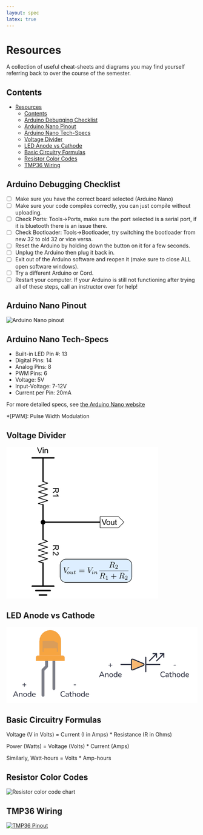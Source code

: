 ```yaml
---
layout: spec
latex: true
---
```


# Resources

A collection of useful cheat-sheets and diagrams you may find yourself referring back to over the course of the semester.

## Contents

- [Resources](#resources)
  - [Contents](#contents)
  - [Arduino Debugging Checklist](#arduino-debugging-checklist)
  - [Arduino Nano Pinout](#arduino-nano-pinout)
  - [Arduino Nano Tech-Specs](#arduino-nano-tech-specs)
  - [Voltage Divider](#voltage-divider)
  - [LED Anode vs Cathode](#led-anode-vs-cathode)
  - [Basic Circuitry Formulas](#basic-circuitry-formulas)
  - [Resistor Color Codes](#resistor-color-codes)
  - [TMP36 Wiring](#tmp36-wiring)

## Arduino Debugging Checklist

- [ ] Make sure you have the correct board selected (Arduino Nano)
- [ ] Make sure your code compiles correctly, you can just compile without uploading.
- [ ] Check Ports: Tools->Ports, make sure the port selected is a serial port, if it is bluetooth there is an issue there.
- [ ] Check Bootloader: Tools->Bootloader, try switching the bootloader from new 32 to old 32 or vice versa.
- [ ] Reset the Arduino by holding down the button on it for a few seconds.
- [ ] Unplug the Arduino then plug it back in.
- [ ] Exit out of the Arduino software and reopen it (make sure to close ALL open software windows).  
- [ ] Try a different Arduino or Cord.
- [ ] Restart your computer.
If your Arduino is still not functioning after trying all of these steps, call an instructor over for help!

## Arduino Nano Pinout

![Arduino Nano pinout](https://docs.arduino.cc/static/aea75b21cea87290ef2ed4e783b336ef/A000005-pinout.png)

## Arduino Nano Tech-Specs

- Built-in LED Pin #: 13
- Digital Pins: 14
- Analog Pins: 8
- PWM Pins: 6
- Voltage: 5V
- Input-Voltage: 7-12V
- Current per Pin: 20mA

For more detailed specs, see [the Arduino Nano website](https://docs.arduino.cc/hardware/nano)

*[PWM]: Pulse Width Modulation

## Voltage Divider

![Voltage divider schematic](media/voltage-divider.png)

## LED Anode vs Cathode

![LED pinout diagram](media/LED-pinout-anode-cathode.png)

## Basic Circuitry Formulas

Voltage (V in Volts) = Current (I in Amps) * Resistance (R in Ohms)

Power (Watts) = Voltage (Volts) * Current (Amps)

Similarly, Watt-hours = Volts * Amp-hours

## Resistor Color Codes

![Resistor color code chart](https://eepower.com/uploads/education/resistor_color_codes_chart.png)

## TMP36 Wiring

[![TMP36 Pinout](https://cdn-learn.adafruit.com/assets/assets/000/000/471/large1024/temperature_tmp36pinout.gif?1447975787)](https://learn.adafruit.com/tmp36-temperature-sensor/overview)
